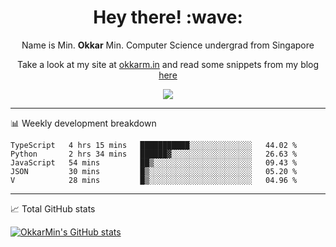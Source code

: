 <h1 align="center"> Hey there! :wave:</h1>

<p align="center">Name is Min. <strong>Okkar</strong> Min. Computer Science undergrad from Singapore</p>

<p align="center">Take a look at my site at <a href="https://okkarm.in" target="_blank">okkarm.in</a> and read some snippets from my blog <a href="https://okkarm.in/blog" target="_blank">here</a></p>

<p align="center">
  <a href="https://okkarm.in/linkedin" target='_blank'>
    <img src="https://img.shields.io/badge/linkedin-%230077B5.svg?&style=for-the-badge&logo=linkedin&logoColor=white" />
  </a>
 </p>

---

📊 Weekly development breakdown

<!--START_SECTION:waka-->
```text
TypeScript   4 hrs 15 mins   ███████████░░░░░░░░░░░░░░   44.02 % 
Python       2 hrs 34 mins   ██████▓░░░░░░░░░░░░░░░░░░   26.63 % 
JavaScript   54 mins         ██▒░░░░░░░░░░░░░░░░░░░░░░   09.43 % 
JSON         30 mins         █▒░░░░░░░░░░░░░░░░░░░░░░░   05.20 % 
V            28 mins         █▒░░░░░░░░░░░░░░░░░░░░░░░   04.96 % 
```
<!--END_SECTION:waka-->

---

📈 Total GitHub stats

<p>
  <a href="https://github.com/OkkarMin"><img src="https://github-readme-stats.vercel.app/api?username=OkkarMin&hide_border=true&show_icons=true&theme=graywhite" alt="OkkarMin's GitHub stats"></a>
</p>
